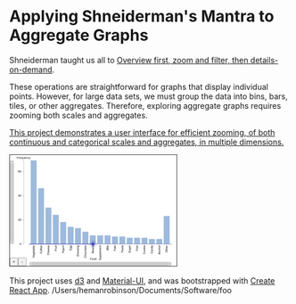 # Applying Shneiderman's Mantra to Aggregate Graphs

Shneiderman taught us all to [Overview first, zoom and filter, then details-on-demand](http://www.cs.umd.edu/~ben/papers/Shneiderman1996eyes.pdf).

These operations are straightforward for graphs that display individual points.  However, for large data sets, we must group the data into bins, bars, tiles, or other aggregates. Therefore, exploring aggregate graphs requires zooming both scales and aggregates.  

[This project demonstrates a user interface for efficient zooming, of both continuous and categorical scales and aggregates, in multiple dimensions.](https://hemanrobinson.github.io/zoom/)

[![User Interface](src/userInterface.png "User Interface")](https://hemanrobinson.github.io/zoom/)

This project uses [d3](https://github.com/d3/d3) and [Material-UI](https://github.com/mui-org/material-ui), and was bootstrapped with [Create React App](https://github.com/facebook/create-react-app).
/Users/hemanrobinson/Documents/Software/foo
